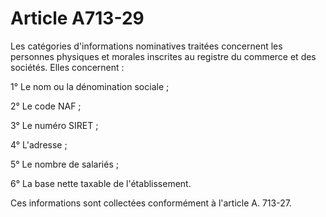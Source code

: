 # Article A713-29

Les catégories d'informations nominatives traitées concernent les personnes physiques et morales inscrites au registre du commerce et des sociétés. Elles concernent :

1° Le nom ou la dénomination sociale ;

2° Le code NAF ;

3° Le numéro SIRET ;

4° L'adresse ;

5° Le nombre de salariés ;

6° La base nette taxable de l'établissement.

Ces informations sont collectées conformément à l'article A. 713-27.
